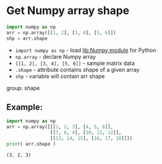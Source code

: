 # Get Numpy array shape

```python
import numpy as np
arr = np.array([[1, 2], [3, 4], [5, 6]])
shp = arr.shape
```

- `import numpy as np` - load [lib:Numpy module](/python-numpy/how-to-install-python-numpy-lib) for Python
- `np.array` - declare Numpy array
- `[[1, 2], [3, 4], [5, 6]]` - sample matrix data
- `.shape` - attribute contains shape of a given array
- `shp` - variable will contain arr shape

group: shape

## Example: 
```python
import numpy as np
arr = np.array([[[1, 2, 3], [4, 5, 6]],
                [[7, 8, 9], [10, 11, 12]],
                [[13, 14, 15], [16, 17, 18]]])
print( arr.shape )
```
```
(3, 2, 3)

```

